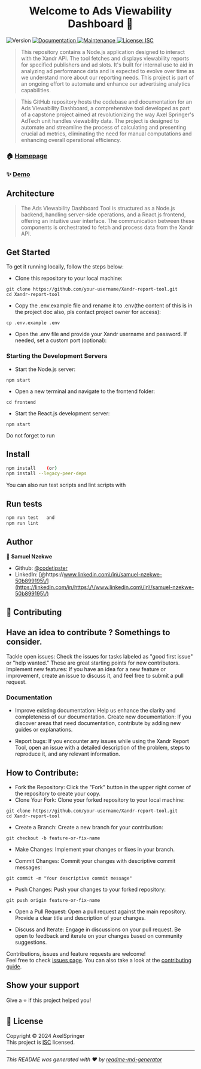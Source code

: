 <h1 align="center">Welcome to Ads Viewability Dashboard 👋</h1>
<p>
  <img alt="Version" src="https://img.shields.io/badge/version-1.0.0-blue.svg?cacheSeconds=2592000" />
  <a href="https://docs.google.com/document/d/1NURr-SyYC_FIC7IXj2VUmuzDkGaFzf4BgmdJ6-sbEuE/edit" target="_blank">
    <img alt="Documentation" src="https://img.shields.io/badge/documentation-yes-brightgreen.svg" />
  </a>
  <a href="https://github.com/codetipster/xandr-report-tool/graphs/commit-activity" target="_blank">
    <img alt="Maintenance" src="https://img.shields.io/badge/Maintained%3F-yes-green.svg" />
  </a>
  <a href="https://github.com/codetipster/xandr-report-tool/blob/master/LICENSE" target="_blank">
    <img alt="License: ISC" src="https://img.shields.io/github/license/codetipster/Ads Viewability Dashboard" />
  </a>
</p>

> This repository contains a Node.js application designed to interact with the Xandr API. The tool fetches and displays viewability reports for specified publishers and ad slots. It's built for internal use to aid in analyzing ad performance data and is expected to evolve over time as we understand more about our reporting needs. This project is part of an ongoing effort to automate and enhance our advertising analytics capabilities. 

> This GitHub repository hosts the codebase and documentation for an Ads Viewability Dashboard, a comprehensive tool developed as part of a capstone project aimed at revolutionizing the way Axel Springer's AdTech unit handles viewability data. The project is designed to automate and streamline the process of calculating and presenting crucial ad metrics, eliminating the need for manual computations and enhancing overall operational efficiency.

### 🏠 [Homepage](https://github.com/codetipster/xandr-report-tool#readme)

### ✨ [Demo](https://capstone-production-78af.up.railway.app/ )


## Architecture

> The Ads Viewability Dashboard Tool is structured as a Node.js backend, handling server-side operations, and a React.js frontend, offering an intuitive user interface. The communication between these components is orchestrated to fetch and process data from the Xandr API.

## Get Started

To get it running locally, follow the steps below:

* Clone this repository to your local machine:
```
git clone https://github.com/your-username/Xandr-report-tool.git
cd Xandr-report-tool

``` 

* Copy the .env.example file and rename it to .env(the content of this is in the project doc also, pls contact project owner for access):
```
cp .env.example .env

```

* Open the .env file and provide your Xandr username and password. If needed, set a custom port (optional):

### Starting the Development Servers

* Start the Node.js server:
```
npm start

```

* Open a new terminal and navigate to the frontend folder:
```
cd frontend

```
* Start the React.js development server:
```
npm start

```

Do not forget to run

## Install

```sh
npm install    (or)
npm install --legacy-peer-deps 
```

You can also run test scripts and lint scripts with

## Run tests

```sh
npm run test   and
npm run lint
```

## Author

👤 **Samuel Nzekwe**

* Github: [@codetipster](https://github.com/codetipster)
* LinkedIn: [@https:\/\/www.linkedin.com\/in\/samuel-nzekwe-50b899195\/](https://linkedin.com/in/https:\/\/www.linkedin.com\/in\/samuel-nzekwe-50b899195\/)

## 🤝 Contributing

## Have an idea to contribute ? Somethings to consider.

Tackle open issues: Check the issues for tasks labeled as "good first issue" or "help wanted." These are great starting points for new contributors.
Implement new features: If you have an idea for a new feature or improvement, create an issue to discuss it, and feel free to submit a pull request.

### Documentation
* Improve existing documentation: Help us enhance the clarity and completeness of our documentation.
Create new documentation: If you discover areas that need documentation, contribute by adding new guides or explanations.

* Report bugs: If you encounter any issues while using the Xandr Report Tool, open an issue with a detailed description of the problem, steps to reproduce it, and any relevant information.


## How to Contribute:
* Fork the Repository:
    Click the "Fork" button in the upper right corner of the repository to create your copy.
* Clone Your Fork:
    Clone your forked repository to your local machine:
```
git clone https://github.com/your-username/Xandr-report-tool.git
cd Xandr-report-tool
```

* Create a Branch:
   Create a new branch for your contribution:

```
git checkout -b feature-or-fix-name
```

* Make Changes:
   Implement your changes or fixes in your branch.

* Commit Changes:
   Commit your changes with descriptive commit messages:

```
git commit -m "Your descriptive commit message"
```

* Push Changes:
    Push your changes to your forked repository:

```
git push origin feature-or-fix-name
```

* Open a Pull Request:
Open a pull request against the main repository. Provide a clear title and description of your changes.

* Discuss and Iterate:
Engage in discussions on your pull request. Be open to feedback and iterate on your changes based on community suggestions.



Contributions, issues and feature requests are welcome!<br />Feel free to check [issues page](https://github.com/codetipster/xandr-report-tool/issues). You can also take a look at the [contributing guide](https://github.com/codetipster/xandr-report-tool/blob/master/CONTRIBUTING.md).

## Show your support

Give a ⭐️ if this project helped you!

## 📝 License

Copyright © 2024 AxelSpringer <br />
This project is [ISC](https://github.com/codetipster/xandr-report-tool/blob/master/LICENSE) licensed.

***
_This README was generated with ❤️ by [readme-md-generator](https://github.com/kefranabg/readme-md-generator)_